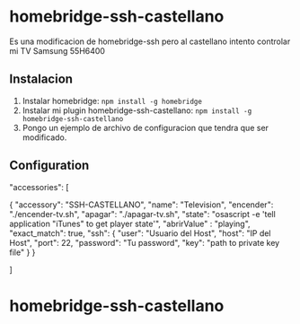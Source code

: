 homebridge-ssh-castellano
==============

Es una modificacion de homebridge-ssh pero al castellano intento controlar mi TV Samsung 55H6400

## Instalacion

1. Instalar homebridge: `npm install -g homebridge`
2. Instalar mi plugin homebridge-ssh-castellano: `npm install -g homebridge-ssh-castellano`
3. Pongo un ejemplo de archivo de configuracion que tendra que ser modificado.

## Configuration

"accessories": [

 {
              "accessory": "SSH-CASTELLANO",
              "name": "Television",
              "encender": "./encender-tv.sh",
              "apagar": "./apagar-tv.sh",
              "state": "osascript -e 'tell application \"iTunes\" to get player state'",
              "abrirValue" : "playing",
              "exact_match": true,
              "ssh": {
                "user": "Usuario del Host",
                "host": "IP del Host",
                "port": 22,
                "password": "Tu password",
                "key": "path to private key file"
              }
    }


]
# homebridge-ssh-castellano
